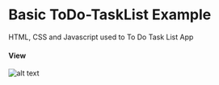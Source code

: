 # Basic ToDo-TaskList Example
HTML, CSS and Javascript used to To Do Task List App

#### View

![alt text](https://i.imgur.com/vV5r9IC.png)
